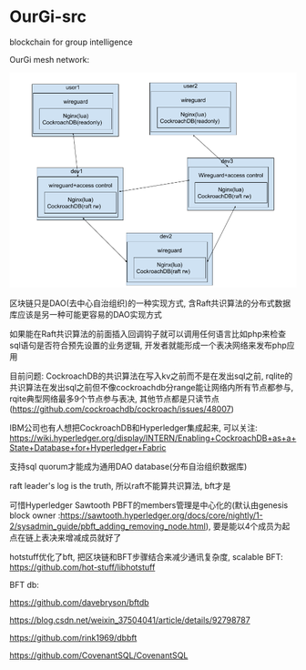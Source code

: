 # OurGi-src
blockchain for group intelligence

OurGi mesh network:

![](./OurGi_mesh_network.png)

区块链只是DAO(去中心自治组织)的一种实现方式, 含Raft共识算法的分布式数据库应该是另一种可能更容易的DAO实现方式

如果能在Raft共识算法的前面插入回调钩子就可以调用任何语言比如php来检查sql语句是否符合预先设置的业务逻辑, 开发者就能形成一个表决网络来发布php应用

目前问题: CockroachDB的共识算法在写入kv之前而不是在发出sql之前, rqlite的共识算法在发出sql之前但不像cockroachdb分range能让网络内所有节点都参与, rqite典型网络最多9个节点参与表决, 其他节点都是只读节点(https://github.com/cockroachdb/cockroach/issues/48007)

IBM公司也有人想把CockroachDB和Hyperledger集成起来, 可以关注: https://wiki.hyperledger.org/display/INTERN/Enabling+CockroachDB+as+a+State+Database+for+Hyperledger+Fabric

支持sql quorum才能成为通用DAO database(分布自治组织数据库)

raft leader's log is the truth, 所以raft不能算共识算法, bft才是

可惜Hyperledger Sawtooth PBFT的members管理是中心化的(默认由genesis block owner :https://sawtooth.hyperledger.org/docs/core/nightly/1-2/sysadmin_guide/pbft_adding_removing_node.html), 要是能以4个成员为起点在链上表决来增减成员就好了

hotstuff优化了bft, 把区块链和BFT步骤结合来减少通讯复杂度, scalable BFT: https://github.com/hot-stuff/libhotstuff

BFT db:

https://github.com/davebryson/bftdb

https://blog.csdn.net/weixin_37504041/article/details/92798787


https://github.com/rink1969/dbbft

https://github.com/CovenantSQL/CovenantSQL
